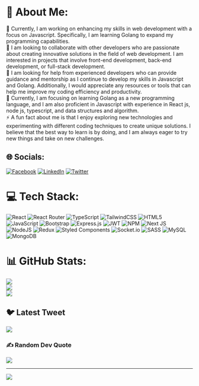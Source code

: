 # 💫 About Me:
🔭 Currently, I am working on enhancing my skills in web development with a focus on Javascript. Specifically, I am learning Golang to expand my programming capabilities.<br>👯 I am looking to collaborate with other developers who are passionate about creating innovative solutions in the field of web development. I am interested in projects that involve front-end development, back-end development, or full-stack development.<br>🤝 I am looking for help from experienced developers who can provide guidance and mentorship as I continue to develop my skills in Javascript and Golang. Additionally, I would appreciate any resources or tools that can help me improve my coding efficiency and productivity.<br>🌱 Currently, I am focusing on learning Golang as a new programming language, and I am also proficient in Javascript with experience in React js, node js, typescript, and data structures and algorithm.<br>⚡ A fun fact about me is that I enjoy exploring new technologies and experimenting with different coding techniques to create unique solutions. I believe that the best way to learn is by doing, and I am always eager to try new things and take on new challenges.


## 🌐 Socials:
[![Facebook](https://img.shields.io/badge/Facebook-%231877F2.svg?logo=Facebook&logoColor=white)](https://facebook.com/SegunmaruFaozan) [![LinkedIn](https://img.shields.io/badge/LinkedIn-%230077B5.svg?logo=linkedin&logoColor=white)](https://linkedin.com/in/shorturl.at/xCDQU) [![Twitter](https://img.shields.io/badge/Twitter-%231DA1F2.svg?logo=Twitter&logoColor=white)](https://twitter.com/FaozyBG) 

# 💻 Tech Stack:
![React](https://img.shields.io/badge/react-%2320232a.svg?style=for-the-badge&logo=react&logoColor=%2361DAFB) ![React Router](https://img.shields.io/badge/React_Router-CA4245?style=for-the-badge&logo=react-router&logoColor=white) ![TypeScript](https://img.shields.io/badge/typescript-%23007ACC.svg?style=for-the-badge&logo=typescript&logoColor=white) ![TailwindCSS](https://img.shields.io/badge/tailwindcss-%2338B2AC.svg?style=for-the-badge&logo=tailwind-css&logoColor=white) ![HTML5](https://img.shields.io/badge/html5-%23E34F26.svg?style=for-the-badge&logo=html5&logoColor=white) ![JavaScript](https://img.shields.io/badge/javascript-%23323330.svg?style=for-the-badge&logo=javascript&logoColor=%23F7DF1E) ![Bootstrap](https://img.shields.io/badge/bootstrap-%23563D7C.svg?style=for-the-badge&logo=bootstrap&logoColor=white) ![Express.js](https://img.shields.io/badge/express.js-%23404d59.svg?style=for-the-badge&logo=express&logoColor=%2361DAFB) ![JWT](https://img.shields.io/badge/JWT-black?style=for-the-badge&logo=JSON%20web%20tokens) ![NPM](https://img.shields.io/badge/NPM-%23000000.svg?style=for-the-badge&logo=npm&logoColor=white) ![Next JS](https://img.shields.io/badge/Next-black?style=for-the-badge&logo=next.js&logoColor=white) ![NodeJS](https://img.shields.io/badge/node.js-6DA55F?style=for-the-badge&logo=node.js&logoColor=white) ![Redux](https://img.shields.io/badge/redux-%23593d88.svg?style=for-the-badge&logo=redux&logoColor=white) ![Styled Components](https://img.shields.io/badge/styled--components-DB7093?style=for-the-badge&logo=styled-components&logoColor=white) ![Socket.io](https://img.shields.io/badge/Socket.io-black?style=for-the-badge&logo=socket.io&badgeColor=010101) ![SASS](https://img.shields.io/badge/SASS-hotpink.svg?style=for-the-badge&logo=SASS&logoColor=white) ![MySQL](https://img.shields.io/badge/mysql-%2300f.svg?style=for-the-badge&logo=mysql&logoColor=white) ![MongoDB](https://img.shields.io/badge/MongoDB-%234ea94b.svg?style=for-the-badge&logo=mongodb&logoColor=white)
# 📊 GitHub Stats:
![](https://github-readme-stats.vercel.app/api?username=BadgerV&theme=dark&hide_border=false&include_all_commits=false&count_private=false)<br/>
![](https://github-readme-streak-stats.herokuapp.com/?user=BadgerV&theme=dark&hide_border=false)<br/>
![](https://github-readme-stats.vercel.app/api/top-langs/?username=BadgerV&theme=dark&hide_border=false&include_all_commits=false&count_private=false&layout=compact)

## 🐦 Latest Tweet
[![](https://gtce.itsvg.in/api?username=FaozyBG)](https://github.com/VishwaGauravIn/github-twitter-card-embed)

### ✍️ Random Dev Quote
![](https://quotes-github-readme.vercel.app/api?type=horizontal&theme=radical)

---
[![](https://visitcount.itsvg.in/api?id=BadgerV&icon=0&color=0)](https://visitcount.itsvg.in)

<!-- Proudly created with GPRM ( https://gprm.itsvg.in ) -->
